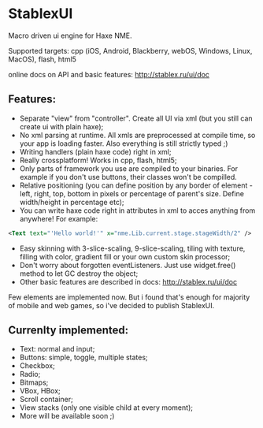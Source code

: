 StablexUI
=========

Macro driven ui engine for Haxe NME.

Supported targets: cpp (iOS, Android, Blackberry, webOS, Windows, Linux, MacOS), flash, html5

online docs on API and basic features: http://stablex.ru/ui/doc

Features:
---------------
* Separate "view" from "controller". Create all UI via xml (but you still can create ui with plain haxe);
* No xml parsing at runtime. All xmls are preprocessed at compile time, so your app is loading faster. Also everything is still strictly typed ;)
* Writing handlers (plain haxe code) right in xml;
* Really crossplatform! Works in cpp, flash, html5;
* Only parts of framework you use are compiled to your binaries. For example if you don't use buttons, their classes won't be compilled.
* Relative positioning (you can define position  by any border of element - left, right, top, bottom in pixels or percentage of parent's size. Define width/height in percentage etc);
* You can write haxe code right in attributes in xml to acces anything from anywhere! For example:
```xml
<Text text="'Hello world!'" x="nme.Lib.current.stage.stageWidth/2" />
```
* Easy skinning with 3-slice-scaling, 9-slice-scaling, tiling with texture, filling with color, gradient fill or your own custom skin processor;
* Don't worry about forgotten eventListeners. Just use widget.free() method to let GC destroy the object;
* Other basic features are described in docs: http://stablex.ru/ui/doc

Few elements are implemented now. But i found that's enough for majority of mobile and web games, so i've decided to publish StablexUI.

Currenlty implemented:
---------------
* Text: normal and input;
* Buttons: simple, toggle, multiple states;
* Checkbox;
* Radio;
* Bitmaps;
* VBox, HBox;
* Scroll container;
* View stacks (only one visible child at every moment);
* More will be available soon ;)





